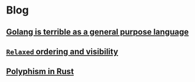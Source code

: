 # Blog

## [Golang is terrible as a general purpose language](./2024-08-05-01.md)
## [`Relaxed` ordering and visibility](./2024-08-05-02.md)
## [Polyphism in Rust](./2024-08-05-03.md)
